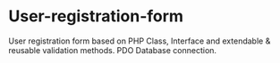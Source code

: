 # User-registration-form
User registration form based on PHP Class, Interface and extendable &amp; reusable validation methods. PDO Database connection.
